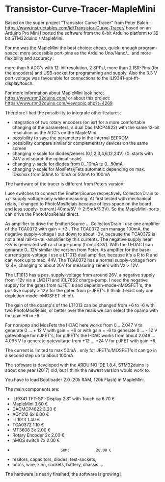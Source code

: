 # Transistor-Curve-Tracer-MapleMini

Based on the super project "Transistor Curve Tracer" from Peter Balch :
https://www.instructables.com/id/Transistor-Curve-Tracer/  based on an Arduino Pro Mini 
I ported the software from the 8-bit Arduino platform to 32 bit STM32duino / MapleMini.




For me was the MapleMini the best choice: cheap, quick, enough program-space, more accessible port-pins as the Arduino Uno/Nano/... and more flexibility and accuracy :

more than 5 ADC's with 12-bit resolution, 2 SPI's/, more than 2 ISR-Pins (for the encoders) and USB-socket for programming and supply. 
Also the 3.3 V port-voltage was favourable for connections to the ILI9341-spi-tft-display/touch.

For more information about MapleMini look here: https://www.stm32duino.com/
or about this project:  https://www.stm32duino.com/viewtopic.php?t=4269



Therefore I had the possibility to integrate other features:

- integration of two rotary encoders (on isr) for a more comfortable changing of the parameters, a dual Dac (MCP4822) with the same 12-bit resolution as the ADC's on the MapleMini.
- possibility to save the parameters in the internal EEPROM
- possibility compare similar or complementary devices on the same screen
- changing x-scale for diodes/zeners (0,1,2,3,4,6,12,24V) (0: starts with 24V and search the optimal scale)
- changing y-sacle for diodes from 0...10mA  to 0...50mA
- changing y-scale for MosFets/jFets automatic depending on max. IDssmax from 50mA to 10mA or 50mA to 100mA

The hardware of the tracer is different from Peters version:

I use switches to connect the Emitter/Source respectively Collector/Drain to +/- supply-voltage only while measuring.
At first tested with mechanical relais, I changed to  PhotoMosRelais because of less space on the board and less supply-
current( 40ma/5V -> 2-5mA/3.3V). So the MapleMini-ports can drive the PhotoMosRelais direct.

As amplifier to drive the Emitter/Source ... Collector/Drain I use one amplifier of the TCA0372 with gain = +3 .
The TCA0372 can manage 100mA, the negative supply-voltage I put down to about -3V, because the TCA0372 is not a real rail-to-rail-amplifier by this currents. The negative supply near -3V is generated with a charge-pump (from+3.3V).
With the U-DAC I can genarate 0...12V similar the version from Peter.
As amplfier for the base-current/gate-voltage I use a LT1013 dual amplifier, because it's a R to R and can work up to max. 44V.
The TCA0372 has a normal supply-voltage from 12.4V, changing to about 26V for measuring zeners with Vz > 12V.


The LT1013 has a pos. supply-voltage from around 26V, a negative supply from -12v via a LM317l and ICL7662 charge-pump.
I need the negative supply for the gates from nJFET's and depletion-mode-nMOSFET's, the positive supply > 12V for the gates from 
p-JFET's (I think it exist only one depletion-mode-pMOSFET-chip!).

The gain of the opamp's of the LT1013 can be changed from +6 to -6 with two PhotoMosRelais, or better 
over the relais we can select the opamp with the gain +6 or -6.

For npn/pnp and MosFets the I-DAC here works from 0... 2.047 V to generate 0 ... + 12 V with gain = +6 or
with gain = -6  to generate 0 ... - 12 V gatevoltage for nJFET's,
for pJFET's the I-DAC works from about 2.048 ... 4.095 V to generate gatevoltage from +12 ... +24 V for
pJFET with gain +6.

The current is limited to max 50mA . only for JFET's/MOSFET's it can go in a second step up to about 100mA.

The software is developed with the ARDUINO IDE 1.8.4, STM32duino is about one year (2017) old, but I think the newest version would work to.

You have to load  Bootloader 2.0 (20k RAM, 120k Flash) in MapleMini.

The main components are:

- ILI9341 TFT-SPI-Display 2.8" with Touch ca 6.70 €
- MapleMini                                  3.60 €
- DACMCP4822                                 3.20 € 
- AQY212 6x                                  6.00 €
- LT1013                                     1.40 €
- TCA0372                                    1.10 €
- MT3608 3x                                  2.00 €
- Rotary Encoder 2x                          2.00 €
- nMOS switch    7x                          2.00 €                 
-                           SUM:            28.00 €
+ resitors, capacitors, diodes, test-sockets,                                          
+ pcb's, wire, zinn, sockets, battery, chassis ...     

The hardware is nearly finsihed, the software is growing ! 
